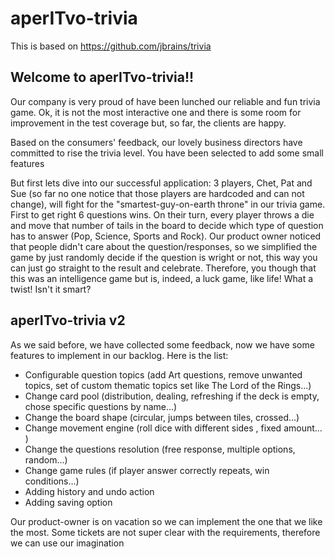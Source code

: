 # aperITvo-trivia

This is based on https://github.com/jbrains/trivia

## Welcome to aperITvo-trivia!!

Our company is very proud of have been lunched our reliable and fun trivia game. Ok, it is not the most interactive one and there is some room for improvement in the test coverage but, so far, the clients are happy.

Based on the consumers' feedback, our lovely business directors have committed to rise the trivia level. You have been selected to add some small features

But first lets dive into our successful application: 3 players, Chet, Pat and Sue (so far no one notice that those players are hardcoded and can not change), will fight for the "smartest-guy-on-earth throne" in our trivia game. First to get right 6 questions wins. On their turn, every player throws a die and move that number of tails in the board to decide which type of question has to answer (Pop, Science, Sports and Rock). Our product owner noticed that people didn't care about the question/responses, so we simplified the game by just randomly decide if the question is wright or not, this way you can just go straight to the result and celebrate. Therefore, you though that this was an intelligence game but is, indeed, a luck game, like life! What a twist! Isn't it smart?

## aperITvo-trivia v2

As we said before, we have collected some feedback, now we have some features to implement in our backlog. Here is the list:

- Configurable question topics (add Art questions, remove unwanted topics, set of custom thematic topics set like The Lord of the Rings...)
- Change card pool (distribution, dealing, refreshing if the deck is empty, chose specific questions by name...)
- Change the board shape (circular, jumps between tiles, crossed...)
- Change movement engine (roll dice with different sides , fixed amount... )
- Change the questions resolution (free response, multiple options, random...)
- Change game rules (if player answer correctly repeats, win conditions...)
- Adding history and undo action
- Adding saving option

Our product-owner is on vacation so we can implement the one that we like the most. Some tickets are not super clear with the requirements, therefore we can use our imagination
